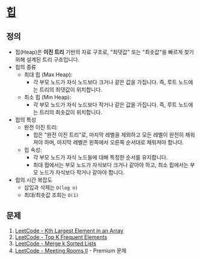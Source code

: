 # [힙](https://www.algodale.com/data-structures/heap/)

## 정의

- 힙(Heap)은 **이진 트리** 기반의 자료 구조로, "최댓값" 또는 "최솟값"을 빠르게 찾기 위해 설계된 트리 구조입니다.
- 힙의 종류
  - 최대 힙 (Max Heap):
    - 각 부모 노드가 자식 노드보다 크거나 같은 값을 가집니다. 즉, 루트 노드에는 트리의 최댓값이 위치합니다.
  - 최소 힙 (Min Heap):
    - 각 부모 노드가 자식 노드보다 작거나 같은 값을 가집니다. 즉, 루트 노드에는 트리의 최솟값이 위치합니다.
- 힙의 특성
  - 완전 이진 트리:
    - 힙은 "완전 이진 트리"로, 마지막 레벨을 제외하고 모든 레벨이 완전히 채워져야 하며, 마지막 레벨은 왼쪽에서 오른쪽 순서대로 채워져야 합니다.
  - 힙 속성:
    - 각 부모 노드가 자식 노드들에 대해 특정한 순서를 유지합니다.
    - 최대 힙에서는 부모 노드가 자식보다 크거나 같아야 하고, 최소 힙에서는 부모 노드가 자식보다 작거나 같아야 합니다.
- 힙의 시간 복잡도
  - 삽입과 삭제는 `O(log n)`
  - 최대/최솟값 조회는 `O(1)`

## 문제

1. [LeetCode - Kth Largest Element in an Array](https://leetcode.com/problems/kth-largest-element-in-an-array/description/)
2. [LeetCode - Top K Frequent Elements](https://leetcode.com/problems/top-k-frequent-elements/description/)
3. [LeetCode - Merge k Sorted Lists](https://leetcode.com/problems/merge-k-sorted-lists/description/)
4. [LeetCode - Meeting Rooms II](https://leetcode.com/problems/meeting-rooms-ii/description/) - Premium 문제
